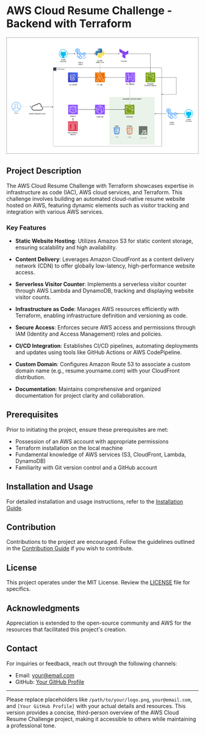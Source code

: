 # AWS Cloud Resume Challenge - Backend with Terraform

![Alt text](<images/infra_diagram.png>)

## Project Description

The AWS Cloud Resume Challenge with Terraform showcases expertise in infrastructure as code (IAC), AWS cloud services, and Terraform. This challenge involves building an automated cloud-native resume website hosted on AWS, featuring dynamic elements such as visitor tracking and integration with various AWS services.

### Key Features

- **Static Website Hosting**: Utilizes Amazon S3 for static content storage, ensuring scalability and high availability.

- **Content Delivery**: Leverages Amazon CloudFront as a content delivery network (CDN) to offer globally low-latency, high-performance website access.

- **Serverless Visitor Counter**: Implements a serverless visitor counter through AWS Lambda and DynamoDB, tracking and displaying website visitor counts.

- **Infrastructure as Code**: Manages AWS resources efficiently with Terraform, enabling infrastructure definition and versioning as code.

- **Secure Access**: Enforces secure AWS access and permissions through IAM (Identity and Access Management) roles and policies.

- **CI/CD Integration**: Establishes CI/CD pipelines, automating deployments and updates using tools like GitHub Actions or AWS CodePipeline.

- **Custom Domain**: Configures Amazon Route 53 to associate a custom domain name (e.g., resume.yourname.com) with your CloudFront distribution.

- **Documentation**: Maintains comprehensive and organized documentation for project clarity and collaboration.

## Prerequisites

Prior to initiating the project, ensure these prerequisites are met:

- Possession of an AWS account with appropriate permissions
- Terraform installation on the local machine
- Fundamental knowledge of AWS services (S3, CloudFront, Lambda, DynamoDB)
- Familiarity with Git version control and a GitHub account

## Installation and Usage

For detailed installation and usage instructions, refer to the [Installation Guide](/docs/installation.md).

## Contribution

Contributions to the project are encouraged. Follow the guidelines outlined in the [Contribution Guide](/docs/contributing.md) if you wish to contribute.

## License

This project operates under the MIT License. Review the [LICENSE](/LICENSE) file for specifics.

## Acknowledgments

Appreciation is extended to the open-source community and AWS for the resources that facilitated this project's creation.

## Contact

For inquiries or feedback, reach out through the following channels:

- Email: your@email.com
- GitHub: [Your GitHub Profile](https://github.com/yourusername)

---

Please replace placeholders like `/path/to/your/logo.png`, `your@email.com`, and `[Your GitHub Profile]` with your actual details and resources. This version provides a concise, third-person overview of the AWS Cloud Resume Challenge project, making it accessible to others while maintaining a professional tone.
